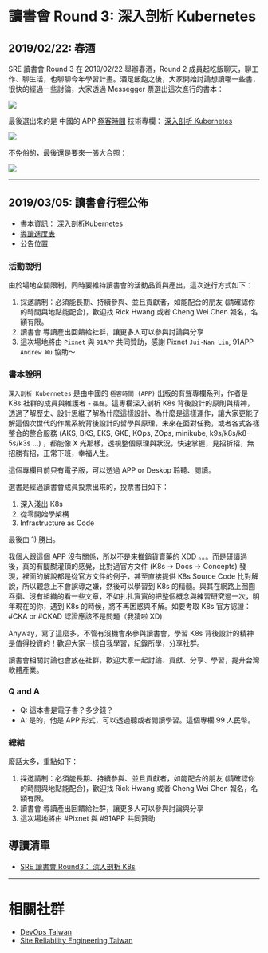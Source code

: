 
# 讀書會 Round 3: 深入剖析 Kubernetes

## 2019/02/22: 春酒

SRE 讀書會 Round 3 在 2019/02/22 舉辦春酒，Round 2 成員起吃飯聊天，聊工作、聊生活，也聊聊今年學習計畫。酒足飯飽之後，大家開始討論想讀哪一些書，很快的經過一些討論，大家透過 Messegger 票選出這次進行的書本：

![](/act/03_K8s/20190222_vote.png)

最後選出來的是 中國的 APP [極客時間](https://time.geekbang.org/) 技術專欄： [深入剖析 Kubernetes](https://time.geekbang.org/column/intro/116)

![](/act/03_K8s/20190222_deep-dive-k8s.png)


不免俗的，最後還是要來一張大合照：

![](/act/03_K8s/20190222_members.jpg)


---
## 2019/03/05: 讀書會行程公佈

* 書本資訊： [深入剖析Kubernetes](https://time.geekbang.org/column/116)
* [導讀進度表](https://docs.google.com/spreadsheets/d/1s9c_FrtAcbpdJfLPkWk9jkyGYEeDe-cZ0m1J5MTmCUk/edit#gid=0)
* [公告位置](https://www.facebook.com/groups/sre.taiwan/permalink/1267523693413532/)


### 活動說明

由於場地空間限制，同時要維持讀書會的活動品質與產出，這次進行方式如下：

1. 採邀請制：必須能長期、持續參與、並且貢獻者，如能配合的朋友 (請確認你的時間與地點能配合)，歡迎找 Rick Hwang 或者 Cheng Wei Chen 報名，名額有限。
2. 讀書會 導讀產出回饋給社群，讓更多人可以參與討論與分享
3. 這次場地將由 `Pixnet` 與 `91APP` 共同贊助，感謝 Pixnet `Jui-Nan Lin`, 91APP `Andrew Wu` 協助～


### 書本說明

`深入剖析 Kubernetes` 是由中國的 `極客時間 (APP)` 出版的有聲專欄系列，作者是 K8s 社群的成員與維護者 - `張磊`。這專欄深入剖析 K8s 背後設計的原則與精神，透過了解歷史、設計思維了解為什麼這樣設計、為什麼是這樣運作，讓大家更能了解這個次世代的作業系統背後設計的哲學與原理，未來在面對任務，或者各式各樣整合的整合服務 (AKS, BKS, EKS, GKE, KOps, ZOps, minikube, k9s/k8s/k8-5s/k3s ...) ，都能像 X 光那樣，透視整個原理與狀況，快速掌握，見招拆招，無招勝有招，正常下班，幸福人生。

這個專欄目前只有電子版，可以透過 APP or Deskop 聆聽、閱讀。


選書是經過讀書會成員投票出來的，投票書目如下：

1. 深入淺出 K8s
2. 從零開始學架構
3. Infrastructure as Code

最後由 1) 勝出。


我個人跟這個 APP 沒有關係，所以不是來推銷貨賣藥的 XDD 。。。而是研讀過後，真的有醍醐灌頂的感覺，比對過官方文件 (K8s -> Docs -> Concepts) 發現，裡面的解說都是從官方文件的例子，甚至直接提供 K8s Source Code 比對解說，所以觀念上不會誤導之嫌，然後可以學習到 K8s 的精髓。與其在網路上囫圇吞棗、沒有組織的看一些文章，不如扎扎實實的把整個概念與練習研究過一次，明年現在的你，遇到 K8s 的時候，將不再困惑與不解。如要考取 K8s 官方認證：#CKA or #CKAD 認證應該不是問題（我猜啦 XD)


Anyway，寫了這麼多，不管有沒機會來參與讀書會，學習 K8s 背後設計的精神是值得投資的！歡迎大家一樣自我學習，紀錄所學，分享社群。

讀書會相關討論也會放在社群，歡迎大家一起討論、貢獻、分享、學習，提升台灣軟體產業。


### Q and A

* Q: 這本書是電子書？多少錢？
* A: 是的，他是 APP 形式，可以透過聽或者閱讀學習。這個專欄 99 人民幣。


### 總結

廢話太多，重點如下：

1. 採邀請制：必須能長期、持續參與、並且貢獻者，如能配合的朋友 (請確認你的時間與地點能配合)，歡迎找 Rick Hwang 或者 Cheng Wei Chen 報名，名額有限。
2. 讀書會 導讀產出回饋給社群，讓更多人可以參與討論與分享
3. 這次場地將由 #Pixnet 與 #91APP 共同贊助


## 導讀清單

* [SRE 讀書會 Round3： 深入剖析 K8s](https://drive.google.com/open?id=1s9c_FrtAcbpdJfLPkWk9jkyGYEeDe-cZ0m1J5MTmCUk)



---
# 相關社群

* [DevOps Taiwan](https://www.facebook.com/groups/DevOpsTaiwan/)
* [Site Reliability Engineering Taiwan](https://www.facebook.com/groups/sre.taiwan/)


